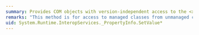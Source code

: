 ```yaml
---
summary: Provides COM objects with version-independent access to the <xref href="System.Reflection.PropertyInfo.SetValue*"></xref> method.
remarks: "This method is for access to managed classes from unmanaged code and should not be called from managed code.  \n  \n The <xref:System.Reflection.PropertyInfo.SetValue%2A> method sets the property value for the given object to the given value."
uid: System.Runtime.InteropServices._PropertyInfo.SetValue*
---
```

